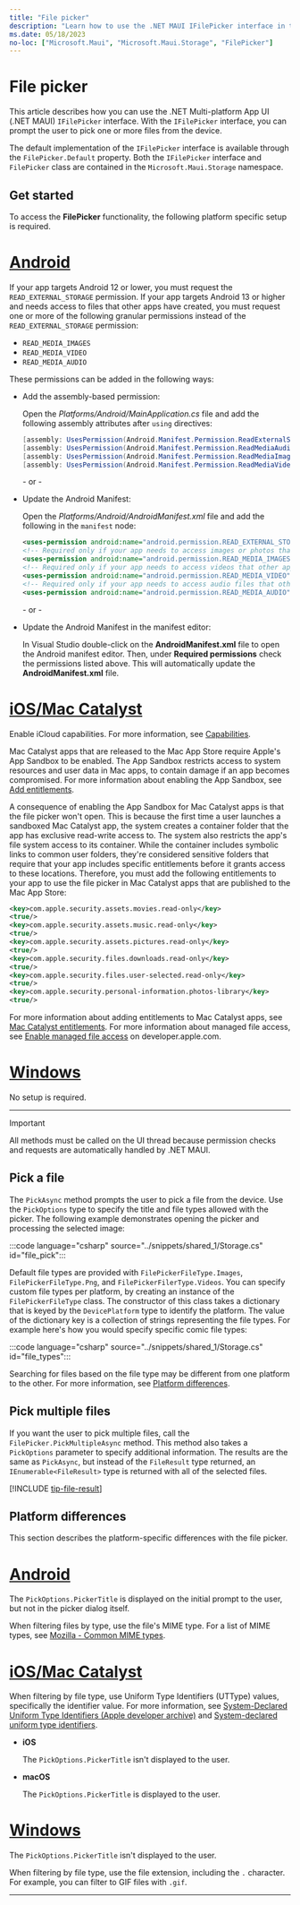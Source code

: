 ```yaml
---
title: "File picker"
description: "Learn how to use the .NET MAUI IFilePicker interface in the Microsoft.Maui.Storage namespace, which lets a user choose one or more files from the device."
ms.date: 05/18/2023
no-loc: ["Microsoft.Maui", "Microsoft.Maui.Storage", "FilePicker"]
---
```


# File picker

This article describes how you can use the .NET Multi-platform App UI (.NET MAUI) `IFilePicker` interface. With the `IFilePicker` interface, you can prompt the user to pick one or more files from the device.

The default implementation of the `IFilePicker` interface is available through the `FilePicker.Default` property. Both the `IFilePicker` interface and `FilePicker` class are contained in the `Microsoft.Maui.Storage` namespace.

## Get started

To access the **FilePicker** functionality, the following platform specific setup is required.

<!-- markdownlint-disable MD025 -->
# [Android](#tab/android)

If your app targets Android 12 or lower, you must request the `READ_EXTERNAL_STORAGE` permission. If your app targets Android 13 or higher and needs access to files that other apps have created, you must request one or more of the following granular permissions instead of the `READ_EXTERNAL_STORAGE` permission:

- `READ_MEDIA_IMAGES`
- `READ_MEDIA_VIDEO`
- `READ_MEDIA_AUDIO`

These permissions can be added in the following ways:

- Add the assembly-based permission:

  Open the _Platforms/Android/MainApplication.cs_ file and add the following assembly attributes after `using` directives:

  ```csharp
  [assembly: UsesPermission(Android.Manifest.Permission.ReadExternalStorage, MaxSdkVersion = 32)]
  [assembly: UsesPermission(Android.Manifest.Permission.ReadMediaAudio)]
  [assembly: UsesPermission(Android.Manifest.Permission.ReadMediaImages)]
  [assembly: UsesPermission(Android.Manifest.Permission.ReadMediaVideo)]
  ```

  \- or -

- Update the Android Manifest:

  Open the _Platforms/Android/AndroidManifest.xml_ file and add the following in the `manifest` node:

  ```xml
  <uses-permission android:name="android.permission.READ_EXTERNAL_STORAGE" android:maxSdkVersion="32" />
  <!-- Required only if your app needs to access images or photos that other apps created -->
  <uses-permission android:name="android.permission.READ_MEDIA_IMAGES" />
  <!-- Required only if your app needs to access videos that other apps created -->
  <uses-permission android:name="android.permission.READ_MEDIA_VIDEO" />
  <!-- Required only if your app needs to access audio files that other apps created -->
  <uses-permission android:name="android.permission.READ_MEDIA_AUDIO" />    
  ```

  \- or -

- Update the Android Manifest in the manifest editor:

  In Visual Studio double-click on the **AndroidManifest.xml** file to open the Android manifest editor. Then, under **Required permissions** check the permissions listed above. This will automatically update the **AndroidManifest.xml** file.

# [iOS/Mac Catalyst](#tab/macios)

Enable iCloud capabilities. For more information, see [Capabilities](~/ios/capabilities.md).

Mac Catalyst apps that are released to the Mac App Store require Apple's App Sandbox to be enabled. The App Sandbox restricts access to system resources and user data in Mac apps, to contain damage if an app becomes compromised. For more information about enabling the App Sandbox, see [Add entitlements](~/mac-catalyst/deployment/publish-app-store.md#add-entitlements).

A consequence of enabling the App Sandbox for Mac Catalyst apps is that the file picker won't open. This is because the first time a user launches a sandboxed Mac Catalyst app, the system creates a container folder that the app has exclusive read-write access to. The system also restricts the app's file system access to its container. While the container includes symbolic links to common user folders, they're considered sensitive folders that require that your app includes specific entitlements before it grants access to these locations. Therefore, you must add the following entitlements to your app to use the file picker in Mac Catalyst apps that are published to the Mac App Store:

```xml
<key>com.apple.security.assets.movies.read-only</key>
<true/>
<key>com.apple.security.assets.music.read-only</key>
<true/>
<key>com.apple.security.assets.pictures.read-only</key>
<true/>
<key>com.apple.security.files.downloads.read-only</key>
<true/>
<key>com.apple.security.files.user-selected.read-only</key>
<true/>
<key>com.apple.security.personal-information.photos-library</key>
<true/>
```

For more information about adding entitlements to Mac Catalyst apps, see [Mac Catalyst entitlements](~/mac-catalyst/entitlements.md). For more information about managed file access, see [Enable managed file access](https://developer.apple.com/documentation/xcode/configuring-the-macos-app-sandbox/#Enable-managed-file-access) on developer.apple.com.

# [Windows](#tab/windows)

No setup is required.

-----
<!-- markdownlint-enable MD025 -->

> [!IMPORTANT]
> All methods must be called on the UI thread because permission checks and requests are automatically handled by .NET MAUI.

## Pick a file

The `PickAsync` method prompts the user to pick a file from the device. Use the `PickOptions` type to specify the title and file types allowed with the picker. The following example demonstrates opening the picker and processing the selected image:

:::code language="csharp" source="../snippets/shared_1/Storage.cs" id="file_pick":::

Default file types are provided with `FilePickerFileType.Images`, `FilePickerFileType.Png`, and `FilePickerFilerType.Videos`. You can specify custom file types per platform, by creating an instance of the `FilePickerFileType` class. The constructor of this class takes a dictionary that is keyed by the `DevicePlatform` type to identify the platform. The value of the dictionary key is a collection of strings representing the file types. For example here's how you would specify specific comic file types:

:::code language="csharp" source="../snippets/shared_1/Storage.cs" id="file_types":::

Searching for files based on the file type may be different from one platform to the other. For more information, see [Platform differences](#platform-differences).

## Pick multiple files

If you want the user to pick multiple files, call the `FilePicker.PickMultipleAsync` method. This method also takes a `PickOptions` parameter to specify additional information. The results are the same as `PickAsync`, but instead of the `FileResult` type returned, an `IEnumerable<FileResult>` type is returned with all of the selected files.

[!INCLUDE [tip-file-result](../includes/tip-file-result.md)]

## Platform differences

This section describes the platform-specific differences with the file picker.

<!-- markdownlint-disable MD025 -->
# [Android](#tab/android)

The `PickOptions.PickerTitle` is displayed on the initial prompt to the user, but not in the picker dialog itself.

When filtering files by type, use the file's MIME type. For a list of MIME types, see [Mozilla - Common MIME types](https://developer.mozilla.org/docs/Web/HTTP/Basics_of_HTTP/MIME_types/Common_types).

# [iOS/Mac Catalyst](#tab/macios)

When filtering by file type, use Uniform Type Identifiers (UTType) values, specifically the identifier value. For more information, see [System-Declared Uniform Type Identifiers (Apple developer archive)](https://developer.apple.com/library/archive/documentation/Miscellaneous/Reference/UTIRef/Articles/System-DeclaredUniformTypeIdentifiers.html) and [System-declared uniform type identifiers](https://developer.apple.com/documentation/uniformtypeidentifiers/system-declared_uniform_type_identifiers).

- **iOS**

  The `PickOptions.PickerTitle` isn't displayed to the user.

- **macOS**

  The `PickOptions.PickerTitle` is displayed to the user.

# [Windows](#tab/windows)

The `PickOptions.PickerTitle` isn't displayed to the user.

When filtering by file type, use the file extension, including the `.` character. For example, you can filter to GIF files with `.gif`.

-----
